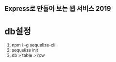 ## Express로 만들어 보는 웹 서비스 2019
# db설정
1) npm i -g sequelize-cli
2) sequelize init
3) db > table > row
